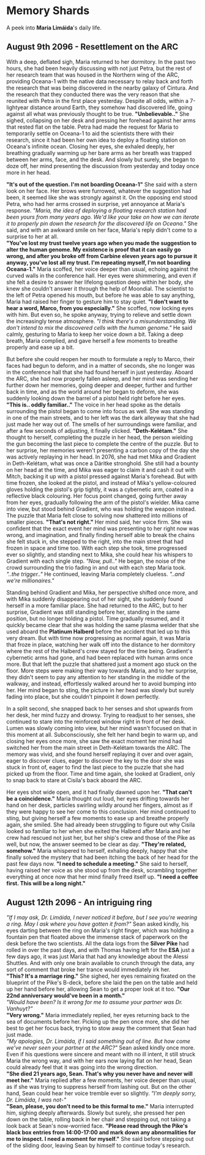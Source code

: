 # Memory Shards
A peek into **Maria Limáida**'s daily life. 

## August 9th 2096 - Resettlement on the ARC
With a deep, deflated sigh, Maria returned to her dormitory. In the past two hours, she had been heavily discussing with not just Petra, but the rest of her research team that was housed in the Northern wing of the ARC, providing Oceana-1 with the native data necessary to relay back and forth the research that was being discovered in the nearby galaxy of Cintura. And the research that they conducted there was the very reason that she reunited with Petra in the first place yesterday. Despite all odds, within a 7-lightyear distance around Earth, they somehow had discovered life, going against all what was previously thought to be true. **"Unbelievable.."** She sighed, collapsing on her desk and pressing her forehead against her arms that rested flat on the table. Petra had made the request for Maria to temporarily settle on Oceana-1 to aid the scientists there with their research, since it had been her own idea to deploy a floating station on Oceana's infinite ocean. Closing her eyes, she exhaled deeply, her breathing gradually warming up her bare arms as her breath was trapped between her arms, face, and the desk. And slowly but surely, she began to doze off, her mind presenting the discussion from yesterday and today once more in her head.

**"It's out of the question. I'm not boarding Oceana-1"** She said with a stern look on her face. Her brows were furrowed, whatever the suggestion had been, it seemed like she was strongly against it. On the opposing end stood Petra, who had her arms crossed in surprise, yet annoyance at Maria's response. *"Maria, the idea of deploying a floating research station had been yours from many years ago. We'd like your take on how we can iterate it to properly pin down the research for the discovered life on Oceana."* She said, and with an awkward smile on her face, Maria's reply didn't come to a surprise to her at all. \
**"You've lost my trust twelve years ago when you made the suggestion to alter the human genome. My existence is proof that it can easily go wrong, and after you broke off from Carbine eleven years ago to pursue it anyway, you've lost all my trust. I'm repeating myself, I'm not boarding Oceana-1."** Maria scoffed, her voice deeper than usual, echoing against the curved walls in the conference hall. Her eyes were shimmering, and even if she felt a desire to answer her lifelong question deep within her body, she knew she couldn't answer it through the help of Moondial. The scientist to the left of Petra opened his mouth, but before he was able to say anything, Maria had raised her finger to gesture him to stay quiet. **"I don't want to hear a word, Marco, from you especially."** She scoffed, now locking eyes with him. But even so, he spoke anyway, trying to relieve and settle down the increasingly tense atmosphere. *"I think there's a misunderstanding. We don't intend to mix the discovered cells with the human genome."* He said calmly, gesturing to Maria to keep her voice down a bit. Taking a deep breath, Maria complied, and gave herself a few moments to breathe properly and ease up a bit.

But before she could reopen her mouth to formulate a reply to Marco, their faces had begun to deform, and in a matter of seconds, she no longer was in the conference hall that she had found herself in just yesterday. Aboard the ARC, she had now properly fallen asleep, and her mind was sending her further down her memories, going deeper and deeper, further and further back in time, and as the world around her began to deform, she was suddenly looking down the barrel of a pistol held right before her eyes. **"This is.. oddly familiar.."** The voice in her head spoke as the details surrounding the pistol began to come into focus as well. She was standing in one of the main streets, and to her left was the dark alleyway that she had just made her way out of. The smells of her surroundings were familiar, and after a few seconds of adjusting, it finally clicked. **"Deth-Kelétam."** She thought to herself, completing the puzzle in her head, the person wielding the gun becoming the last piece to complete the centre of the puzzle. But to her surprise, her memories weren't presenting a carbon copy of the day she was actively replaying in her head. In 2076, she had met Mika and Gradient in Deth-Kelétam, what was once a Dáritke stronghold. She still had a bounty on her head at the time, and Mika was eager to claim it and cash it out with Mitch, backing it up with a pistol pressed against Maria's forehead. But with time frozen, she looked at the pistol, and instead of Mika's yellow-coloured gloves holding the pistol's grip tightly, it was a cybernetic arm, coated in a reflective black colouring. Her focus point changed, going further away from her eyes, gradually following the arm of the pistol's wielder. Mika came into view, but stood behind Gradient, who was holding the weapon instead. The puzzle that Maria felt close to solving now shattered into millions of smaller pieces. **"That's not right."** Her mind said, her voice firm. She was confident that the exact event her mind was presenting to her right now was wrong, and imagination, and finally finding herself able to break the chains she felt stuck in, she stepped to the right, into the main street that had frozen in space and time too. With each step she took, time progressed ever so slightly, and standing next to Mika, she could hear his whispers to Gradient with each single step. *"Now, pull.."* He began, the noise of the crowd surrounding the trio fading in and out with each step Maria took. *"..the trigger.."* He continued, leaving Maria completely clueless. *"..and we're millionaires."*

Standing behind Gradient and Mika, her perspective shifted once more, and with Mika suddenly disappearing out of her sight, she suddenly found herself in a more familiar place. She had returned to the ARC, but to her surprise, Gradient was still standing before her, standing in the same position, but no longer holding a pistol. Time gradually resumed, and it quickly became clear that she was holding the same plasma welder that she used aboard the **Platinum Halberd** before the accident that led up to this very dream. But with time now progressing as normal again, it was Maria that froze in place, watching her walk off into the distance to her dormitory where the rest of the Halberd's crew stayed for the time being. Gradient's cybernetic arms had gone, and had been replaced with human arms once more. But that left the puzzle that shattered just a moment ago stuck on the floor. More steps were making their way towards Maria, and to her surprise, they didn't seem to pay any attention to her standing in the middle of the walkway, and instead, effortlessly walked around her to avoid bumping into her. Her mind began to sting, the picture in her head was slowly but surely fading into place, but she couldn't pinpoint it down perfectly.

In a split second, she snapped back to her senses and shot upwards from her desk, her mind fuzzy and drowsy. Trying to readjust to her senses, she continued to stare into the reinforced window right in front of her desk. Lumen was slowly coming into view, but her mind wasn't focused on that in this moment at all. Subconsciously, she felt her hand begin to warm up, and closing her eyes once more, she saw the exact moment her mind had switched her from the main street in Deth-Kelétam towards the ARC. The memory was vivid, and she found herself replaying it over and over again, eager to discover clues, eager to discover the key to the door she was stuck in front of, eager to find the last piece to the puzzle that she had picked up from the floor. Time and time again, she looked at Gradient, only to snap back to stare at Cisila's back aboard the ARC. 

Her eyes shot wide open, and it had finally dawned upon her. **"That can't be a coincidence."** Maria thought out loud, her eyes drifting towards her hand on her desk, particles swirling wildly around her fingers, almost as if they were happy to see her come to this conclusion. Her mind continued to sting, but giving herself a few moments to ease up and breathe properly again, she smiled. She had already been struggling to figure out why Cisila looked so familiar to her when she exited the Halberd after Maria and her crew had rescued not just her, but her ship's crew and those of the Pike as well, but now, the answer seemed to be clear as day. **"They're related, somehow."** Maria whispered to herself, exhaling deeply, happy that she finally solved the mystery that had been itching the back of her head for the past few days now. **"I need to schedule a meeting."** She said to herself, having raised her voice as she stood up from the desk, scrambling together everything at once now that her mind finally freed itself up. **"I need a coffee first. This will be a long night."**

## August 12th 2096 - An intriguing ring
*"If I may ask, Dr. Limáida, I never noticed it before, but I see you're wearing a ring. May I ask where you have gotten it from?"* Sean asked kindly, his eyes darting between the ring on Maria's right finger, which was holding a fountain pen that floated above the immense stack of paperwork on the desk before the two scientists. All the data logs from the **Silver Pike** had rolled in over the past days, and with Thomas having left for the **ESA** just a few days ago, it was just Maria that had any knowledge about the Alessi Shuttles. And with only one brain available to crunch through the data, any sort of comment that broke her trance would immediately irk her. \
**"This? It's a marriage ring."** She sighed, her eyes remaining fixated on the blueprint of the Pike's B-deck, before she laid the pen on the table and held up her hand before her, allowing Sean to get a proper look at it too. **"Our 22nd anniversary would've been in a month."** \
*"Would have been? Is it wrong for me to assume your partner was Dr. Vanhuyt?"* \
**"Very wrong."** Maria immediately replied, her eyes returning back to the sea of documents before her. Picking up the pen once more, she did her best to get her focus back, trying to stow away the comment that Sean had just made. \
*"My apologies, Dr. Limáida, if I said something out of line. But how come we've never seen your partner at the ARC?"* Sean asked kindly once more. Even if his questions were sincere and meant with no ill intent, it still struck Maria the wrong way, and with her ears now laying flat on her head, Sean could already feel that it was going into the wrong direction. \
**"She died 21 years ago, Sean. That's why you never have and never will meet her."** Maria replied after a few moments, her voice deeper than usual, as if she was trying to suppress herself from lashing out. But on the other hand, Sean could hear her voice tremble ever so slightly. *"I'm deeply sorry, Dr. Limáida, I was not-"* \
**"Sean, please, you don't need to be this formal to me."** Maria interrupted him, sighing deeply afterwards. Slowly but surely, she pressed her pen down on the table, rolling back in her chair and stepping out, not taking a look back at Sean's now-worried face. **"Please read through the Pike's black box entries from 14:00-17:00 and mark down any abnormalities for me to inspect. I need a moment for myself."** She said before stepping out of the sliding door, leaving Sean by himself to continue today's research. 